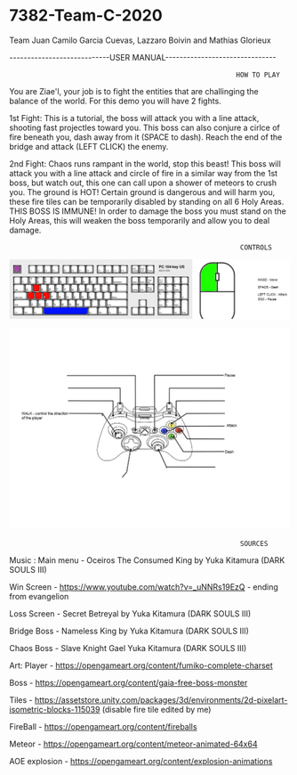 # 7382-Team-C-2020
Team Juan Camilo Garcia Cuevas, Lazzaro Boivin and Mathias Glorieux


----------------------------USER MANUAL-------------------------------


                                                             HOW TO PLAY

You are Ziae'l, your job is to fight the entities that are challinging the balance of the world. For this demo you will have 2 fights.

1st Fight: This is a tutorial, the boss will attack you with a line attack, shooting fast projectles toward you. This boss can also conjure a cirlce of fire beneath you, dash away from it (SPACE to dash). Reach the end of the bridge and attack (LEFT CLICK) the enemy.

2nd Fight: Chaos runs rampant in the world, stop this beast! This boss will attack you with a line attack and circle of fire in a similar way from the 1st boss, but watch out, this one can call upon a shower of meteors to crush you. The ground is HOT! Certain ground is dangerous and will harm you, these fire tiles can be temporarily disabled by standing on all 6 Holy Areas. THIS BOSS IS IMMUNE! In order to damage the boss you must stand on the Holy Areas, this will weaken the boss temporarily and allow you to deal damage.

                                                              CONTROLS

![](Images/Ziae'lDemo-Final.png)

![](Images/Ziae'l%20scheme%20(controller).jpg)

                                                              SOURCES
                                                              
Music : 
Main menu - Oceiros The Consumed King by Yuka Kitamura (DARK SOULS III)

Win Screen - https://www.youtube.com/watch?v=_uNNRs19EzQ - ending from evangelion

Loss Screen - Secret Betreyal by Yuka Kitamura (DARK SOULS III)

Bridge Boss - Nameless King by  Yuka Kitamura (DARK SOULS III)

Chaos Boss - Slave Knight Gael  Yuka Kitamura (DARK SOULS III)

Art:
Player - https://opengameart.org/content/fumiko-complete-charset

Boss - https://opengameart.org/content/gaia-free-boss-monster

Tiles - https://assetstore.unity.com/packages/3d/environments/2d-pixelart-isometric-blocks-115039 (disable fire tile edited by me)

FireBall - https://opengameart.org/content/fireballs

Meteor - https://opengameart.org/content/meteor-animated-64x64

AOE explosion - https://opengameart.org/content/explosion-animations





